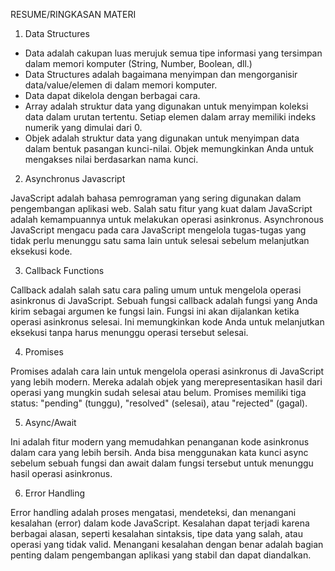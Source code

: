 RESUME/RINGKASAN MATERI

1. Data Structures
- Data adalah cakupan luas merujuk semua tipe informasi yang tersimpan dalam memori komputer (String, Number, Boolean, dll.)
- Data Structures adalah bagaimana menyimpan dan mengorganisir data/value/elemen di dalam memori komputer.
- Data dapat dikelola dengan berbagai cara.
- Array adalah struktur data yang digunakan untuk menyimpan koleksi data dalam urutan tertentu. Setiap elemen dalam array memiliki indeks numerik yang dimulai dari 0.
- Objek adalah struktur data yang digunakan untuk menyimpan data dalam bentuk pasangan kunci-nilai. Objek memungkinkan Anda untuk mengakses nilai berdasarkan nama kunci.

2. Asynchronus Javascript
<p>JavaScript adalah bahasa pemrograman yang sering digunakan dalam pengembangan aplikasi web. Salah satu fitur yang kuat dalam JavaScript adalah kemampuannya untuk melakukan operasi asinkronus. Asynchronous JavaScript mengacu pada cara JavaScript mengelola tugas-tugas yang tidak perlu menunggu satu sama lain untuk selesai sebelum melanjutkan eksekusi kode.</p>

3. Callback Functions
<p>Callback adalah salah satu cara paling umum untuk mengelola operasi asinkronus di JavaScript. Sebuah fungsi callback adalah fungsi yang Anda kirim sebagai argumen ke fungsi lain. Fungsi ini akan dijalankan ketika operasi asinkronus selesai. Ini memungkinkan kode Anda untuk melanjutkan eksekusi tanpa harus menunggu operasi tersebut selesai.</p>

4. Promises
<p>Promises adalah cara lain untuk mengelola operasi asinkronus di JavaScript yang lebih modern. Mereka adalah objek yang merepresentasikan hasil dari operasi yang mungkin sudah selesai atau belum. Promises memiliki tiga status: "pending" (tunggu), "resolved" (selesai), atau "rejected" (gagal).</p>

5. Async/Await
<p>Ini adalah fitur modern yang memudahkan penanganan kode asinkronus dalam cara yang lebih bersih. Anda bisa menggunakan kata kunci async sebelum sebuah fungsi dan await dalam fungsi tersebut untuk menunggu hasil operasi asinkronus.</p>

6. Error Handling
<p>Error handling adalah proses mengatasi, mendeteksi, dan menangani kesalahan (error) dalam kode JavaScript. Kesalahan dapat terjadi karena berbagai alasan, seperti kesalahan sintaksis, tipe data yang salah, atau operasi yang tidak valid. Menangani kesalahan dengan benar adalah bagian penting dalam pengembangan aplikasi yang stabil dan dapat diandalkan.</p>